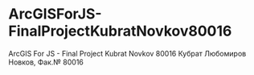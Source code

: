 # ArcGISForJS-FinalProjectKubratNovkov80016
ArcGIS For JS - Final Project Kubrat Novkov 80016
Кубрат Любомиров Новков, Фак.№ 80016
